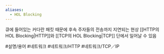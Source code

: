 ```yaml
---
aliases:
  - HOL Blocking
---
```

큐에 들어있는 커다란 패킷 때문에 후속 주자들의 전송까지 지연되는 현상
[[HTTP의 HOL Blocking|HTTP]]와 [[TCP의 HOL Blocking|TCP]] 단에서 일어날 수 있음

#설명/용어 #네트워크 #네트워크/HTTP #네트워크/TCP／IP 